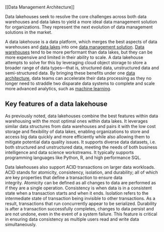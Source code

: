 [[Data Management Architecture]]

Data lakehouses seek to resolve the core challenges across both data warehouses and data lakes to yield a more ideal data management solution for organizations. They represent the next evolution of data management solutions in the market.

A data lakehouse is a data platform, which merges the best aspects of data warehouses and [data lakes](https://www.ibm.com/topics/data-lake) into one [data management solution](https://www.ibm.com/data-management). [Data warehouses](https://www.ibm.com/topics/data-warehouse) tend to be more performant than data lakes, but they can be more expensive and limited in their ability to scale. A data lakehouse attempts to solve for this by leveraging cloud object storage to store a broader range of data types—that is, structured data, unstructured data and semi-structured data. By bringing these benefits under one [data architecture](https://www.ibm.com/topics/data-architecture), data teams can accelerate their data processing as they no longer need to straddle two disparate data systems to complete and scale more advanced analytics, such as [machine learning](https://www.ibm.com/think/topics/machine-learning).

## Key features of a data lakehouse

As previously noted, data lakehouses combine the best features within data warehousing with the most optimal ones within data lakes. It leverages similar data structures from data warehouses and pairs it with the low cost storage and flexibility of data lakes, enabling organizations to store and access big data quickly and more efficiently while also allowing them to mitigate potential data quality issues. It supports diverse data datasets, i.e. both structured and unstructured data, meeting the needs of both business intelligence and data science workstreams. It typically supports programming languages like Python, R, and high performance SQL.

Data lakehouses also support ACID transactions on larger data workloads. ACID stands for atomicity, consistency, isolation, and durability; all of which are key properties that define a transaction to ensure data integrity. Atomicity can be defined as all changes to data are performed as if they are a single operation. Consistency is when data is in a consistent state when a transaction starts and when it ends. Isolation refers to the intermediate state of transaction being invisible to other transactions. As a result, transactions that run concurrently appear to be serialized. Durability is after a transaction successfully completes, changes to data persist and are not undone, even in the event of a system failure. This feature is critical in ensuring data consistency as multiple users read and write data simultaneously.